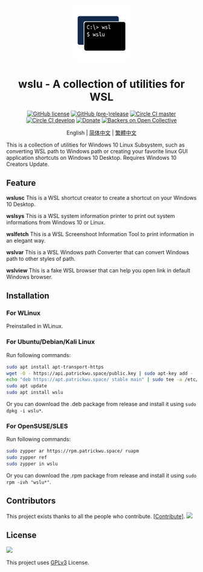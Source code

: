 <div align="center">

<img width="150" height="150" src="extras/icon.png">

# wslu - A collection of utilities for WSL

[![GitHub license](https://flat.badgen.net/github/license/wslutilities/wslu?icon=github&label=&color=cyan)](https://github.com/wslutilities/wslu/blob/master/LICENSE)
[![GitHub (pre-)release](https://flat.badgen.net/github/release/wslutilities/wslu?icon=github&label=&color=yellow)](https://github.com/wslutilities/wslu)
[![Circle CI master](https://flat.badgen.net/circleci/github/wslutilities/wslu/master?label=master&icon=circleci)](https://circleci.com/gh/wslutilities/wslu/tree/master)
[![Circle CI develop](https://flat.badgen.net/circleci/github/wslutilities/wslu/develop?label=develop&icon=circleci)](https://circleci.com/gh/wslutilities/wslu/tree/develop)
[![Donate](https://flat.badgen.net/badge/Donate/Paypal/purple)](https://www.paypal.me/callmepk/)
[![Backers on Open Collective](https://flat.badgen.net/opencollective/backers/wslu)](CONTRIBUTING.md#financial-contributions)

English | [简体中文](README.hans.md) | [繁體中文](README.hant.md)

</div>

This is a collection of utilities for Windows 10 Linux Subsystem, such as converting WSL path to Windows path or creating your favorite linux GUI application shortcuts on Windows 10 Desktop. Requires Windows 10 Creators Update.

## Feature

**wslusc**
This is a WSL shortcut creator to create a shortcut on your Windows 10 Desktop.

**wslsys**
This is a WSL system information printer to print out system informations from Windows 10 or Linux.

**wslfetch**
This is a WSL Screenshoot Information Tool to print information in an elegant way.

**wslvar**
This is a WSL Windows path Converter that can convert Windows path to other styles of path.

**wslview**
This is a fake WSL browser that can help you open link in default Windows browser.

## Installation

### For WLinux

Preinstalled in WLinux.

### For Ubuntu/Debian/Kali Linux

Run following commands:
```bash
sudo apt install apt-transport-https
wget -O - https://api.patrickwu.space/public.key | sudo apt-key add -
echo "deb https://apt.patrickwu.space/ stable main" | sudo tee -a /etc/apt/sources.list 
sudo apt update
sudo apt install wslu
```

Or you can download the .deb package from release and install it using `sudo dpkg -i wslu*`.

### For OpenSUSE/SLES

Run following commands:
```bash
sudo zypper ar https://rpm.patrickwu.space/ ruapm
sudo zypper ref
sudo zypper in wslu
```

Or you can download the .rpm package from release and install it using `sudo rpm -ivh "wslu*"`.

## Contributors

This project exists thanks to all the people who contribute. [[Contribute](CONTRIBUTING.md)].
<img src="https://opencollective.com/wslu/contributors.svg?width=890&button=false" />

## License

<img width="150" src="https://www.gnu.org/graphics/gplv3-with-text-136x68.png">

This project uses [GPLv3](LICENSE) License.
